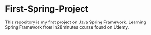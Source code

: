 # First-Spring-Project
This repository is my first project on Java Spring Framework. Learning Spring Framework from in28minutes course found on Udemy.
